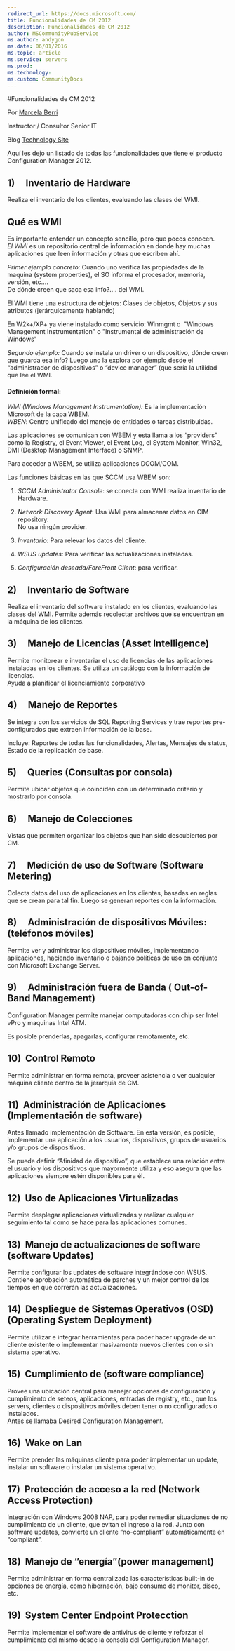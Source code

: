 ```yaml
---
redirect_url: https://docs.microsoft.com/
title: Funcionalidades de CM 2012
description: Funcionalidades de CM 2012
author: MSCommunityPubService
ms.author: andygon
ms.date: 06/01/2016
ms.topic: article
ms.service: servers
ms.prod: 
ms.technology:
ms.custom: CommunityDocs
---
```


#Funcionalidades de CM 2012



Por [Marcela Berri](https://plus.google.com/102022832380927697290/posts/p/pub)

Instructor / Consultor Senior IT

Blog [Technology Site](http://ittechnologysite.blogspot.com.ar/)

Aquí les dejo un listado de todas las funcionalidades que tiene el
producto Configuration Manager 2012.

1)     Inventario de Hardware
-----------------------------

Realiza el inventario de los clientes, evaluando las clases del WMI.

Qué es WMI 
-----------

Es importante entender un concepto sencillo, pero que pocos conocen.\
*El WMI* es un repositorio central de información en donde hay muchas
aplicaciones que leen información y otras que escriben ahí.

*Primer ejemplo concreto:* Cuando uno verifica las propiedades de la
maquina (system properties), el SO informa el procesador, memoria,
versión, etc….\
De dónde creen que saca esa info?.... del WMI.

El WMI tiene una estructura de objetos: Clases de objetos, Objetos y sus
atributos (jerárquicamente hablando)

En W2k+/XP+ ya viene instalado como servicio: Winmgmt o  "Windows
Management Instrumentation" o "Instrumental de administración de
Windows"

*Segundo ejemplo:* Cuando se instala un driver o un dispositivo, dónde
creen que guarda esa info? Luego uno la explora por ejemplo desde el
“administrador de dispositivos” o “device manager” (que sería la
utilidad que lee el WMI.

#### Definición formal:

*WMI (Windows Management Instrumentation):* Es la implementación
Microsoft de la capa WBEM.\
*WBEN*: Centro unificado del manejo de entidades o tareas distribuidas.

Las aplicaciones se comunican con WBEM y esta llama a los “providers”
como la Registry, el Event Viewer, el Event Log, el System Monitor,
Win32, DMI (Desktop Management Interface) o SNMP.

Para acceder a WBEM, se utiliza aplicaciones DCOM/COM.

Las funciones básicas en las que SCCM usa WBEM son:

1.  *SCCM Administrator Console*: se conecta con WMI realiza inventario
    de Hardware.

2.  *Network Discovery Agent*: Usa WMI para almacenar datos en CIM
    repository.\
    No usa ningún provider.

3.  *Inventario*: Para relevar los datos del cliente.

4.  *WSUS updates*: Para verificar las actualizaciones instaladas.

5.  *Configuración deseada/ForeFront Client*: para verificar.



2)     Inventario de Software
-----------------------------

Realiza el inventario del software instalado en los clientes, evaluando
las clases del WMI. Permite además recolectar archivos que se encuentran
en la máquina de los clientes.

<span id="more" class="anchor"></span>

3)     Manejo de Licencias (Asset Intelligence)
-----------------------------------------------

Permite monitorear e inventariar el uso de licencias de las aplicaciones
instaladas en los clientes. Se utiliza un catálogo con la información de
licencias.\
Ayuda a planificar el licenciamiento corporativo

4)     Manejo de Reportes 
--------------------------

Se integra con los servicios de SQL Reporting Services y trae reportes
pre-configurados que extraen información de la base.

Incluye: Reportes de todas las funcionalidades, Alertas, Mensajes de
status, Estado de la replicación de base.

5)     Queries (Consultas por consola)
--------------------------------------

Permite ubicar objetos que coinciden con un determinado criterio y
mostrarlo por consola.

6)     Manejo de Colecciones
----------------------------

Vistas que permiten organizar los objetos que han sido descubiertos por
CM.

7)     Medición de uso de Software (Software Metering)
------------------------------------------------------

Colecta datos del uso de aplicaciones en los clientes, basadas en reglas
que se crean para tal fin. Luego se generan reportes con la información.

8)     Administración de dispositivos Móviles: (teléfonos móviles)
------------------------------------------------------------------

Permite ver y administrar los dispositivos móviles, implementando
aplicaciones, haciendo inventario o bajando políticas de uso en conjunto
con Microsoft Exchange Server.

9)     Administración fuera de Banda ( Out-of-Band Management)
--------------------------------------------------------------

Configuration Manager permite manejar computadoras con chip ser Intel
vPro y maquinas Intel ATM.

Es posible prenderlas, apagarlas, configurar remotamente, etc.

10)  Control Remoto
-------------------

Permite administrar en forma remota, proveer asistencia o ver cualquier
máquina cliente dentro de la jerarquía de CM.

11)  Administración de Aplicaciones (Implementación de software)
----------------------------------------------------------------

Antes llamado implementación de Software. En esta versión, es posible,
implementar una aplicación a los usuarios, dispositivos, grupos de
usuarios y/o grupos de dispositivos.

Se puede definir “Afinidad de dispositivo”, que establece una relación
entre el usuario y los dispositivos que mayormente utiliza y eso asegura
que las aplicaciones siempre estén disponibles para él.

12)  Uso de Aplicaciones Virtualizadas
--------------------------------------

Permite desplegar aplicaciones virtualizadas y realizar cualquier
seguimiento tal como se hace para las aplicaciones comunes.

13)  Manejo de actualizaciones de software (software Updates)
-------------------------------------------------------------

Permite configurar los updates de software integrándose con WSUS.
Contiene aprobación automática de parches y un mejor control de los
tiempos en que correrán las actualizaciones.

14)  Despliegue de Sistemas Operativos (OSD)(Operating System Deployment)
-------------------------------------------------------------------------

Permite utilizar e integrar herramientas para poder hacer upgrade de un
cliente existente o implementar masivamente nuevos clientes con o sin
sistema operativo.

15)  Cumplimiento de (software compliance)
------------------------------------------

Provee una ubicación central para manejar opciones de configuración y
cumplimiento de seteos, aplicaciones, entradas de registry, etc., que
los servers, clientes o dispositivos móviles deben tener o no
configurados o instalados.\
Antes se llamaba Desired Configuration Management.

16)  Wake on Lan
----------------

Permite prender las máquinas cliente para poder implementar un update,
instalar un software o instalar un sistema operativo.

17)  Protección de acceso a la red (Network Access Protection)
--------------------------------------------------------------

Integración con Windows 2008 NAP, para poder remediar situaciones de no
cumplimiento de un cliente, que evitan el ingreso a la red. Junto con
software updates, convierte un cliente “no-compliant” automáticamente en
“compliant”.

18)  Manejo de “energía”(power management)
------------------------------------------

Permite administrar en forma centralizada las características built-in
de opciones de energía, como hibernación, bajo consumo de monitor,
disco, etc.

19)  System Center Endpoint Protecction
---------------------------------------

Permite implementar el software de antivirus de cliente y reforzar el
cumplimiento del mismo desde la consola del Configuration Manager.




